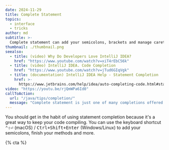 ```yaml
---
date: 2024-11-29
title: Complete Statement
topics:
  - interface
  - tricks
author: md
subtitle: >-
  Complete statement can add your semicolons, brackets and manage caret placement for you.
thumbnail: ./thumbnail.png
seealso:
  - title: (video) Why Do Developers Love IntelliJ IDEA?
    href: "https://www.youtube.com/watch?v=xiT4rEbC56k"
  - title: (video) IntelliJ IDEA. Code Completion
    href: "https://www.youtube.com/watch?v=jTud6GIqVgk"
  - title: (documentation) IntelliJ IDEA Help - Statement Completion
    href: >-
      https://www.jetbrains.com/help/idea/auto-completing-code.html#statements_completion
video: "https://youtu.be/rjQmWPa6Id0"
callToAction:
  url: "/java/tips/completion/"
  message: "Complete statement is just one of many completions offered by IntelliJ IDEA!"
---
```


You should get in the habit of using statement completion because it's a great way to keep your code compiling. You can use the keyboard shortcut <kbd>⌃⇧⏎</kbd> (macOS) / <kbd>Ctrl+Shift+Enter</kbd> (Windows/Linux) to add your semicolons, finish your methods and more.

{% cta %}
